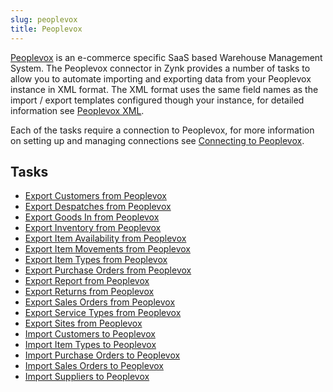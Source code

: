 ```yaml
---
slug: peoplevox
title: Peoplevox
---
```


[Peoplevox](http://www.peoplevox.co.uk/) is an e-commerce specific SaaS based Warehouse Management System.  The Peoplevox connector in Zynk provides a number of tasks to allow you to automate importing and exporting data from your Peoplevox instance in XML format.  The XML format uses the same field names as the import / export templates configured though your instance, for detailed information see [Peoplevox XML](peoplevox-xml).

Each of the tasks require a connection to Peoplevox, for more information on setting up and managing connections see [Connecting to Peoplevox](connecting-to-peoplevox).

## Tasks

 * [Export Customers from Peoplevox](export-customers-from-peoplevox)
 * [Export Despatches from Peoplevox](export-despatches-from-peoplevox)
 * [Export Goods In from Peoplevox](export-goods-in-from-peoplevox)
 * [Export Inventory from Peoplevox](export-inventory-from-peoplevox)
 * [Export Item Availability from Peoplevox](export-item-availability-from-peoplevox) 
 * [Export Item Movements from Peoplevox](export-item-movements-from-peoplevox) 
 * [Export Item Types from Peoplevox](export-item-types-from-peoplevox)
 * [Export Purchase Orders from Peoplevox](export-purchase-orders-from-peoplevox)
 * [Export Report from Peoplevox](export-report-from-peoplevox) 
 * [Export Returns from Peoplevox](export-returns-from-peoplevox)
 * [Export Sales Orders from Peoplevox](export-sales-orders-from-peoplevox)
 * [Export Service Types from Peoplevox](export-service-types-from-peoplevox)
 * [Export Sites from Peoplevox](export-sites-from-peoplevox) 
 * [Import Customers to Peoplevox](import-customers-to-peoplevox)
 * [Import Item Types to Peoplevox](import-item-types-to-peoplevox)
 * [Import Purchase Orders to Peoplevox](import-purchase-orders-to-peoplevox)
 * [Import Sales Orders to Peoplevox](import-sales-orders-to-peoplevox)
 * [Import Suppliers to Peoplevox](import-suppliers-to-peoplevox)
